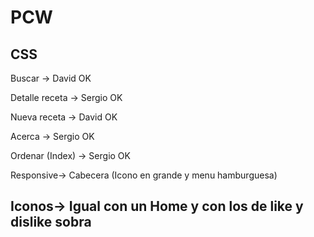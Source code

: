 # PCW
CSS
--------------

Buscar -> David OK

Detalle receta -> Sergio	OK

Nueva receta -> David OK

Acerca -> Sergio OK	

Ordenar (Index) -> Sergio OK



Responsive-> Cabecera (Icono en grande y menu hamburguesa)

Iconos-> Igual con un Home y con los de like y dislike sobra
--------------------